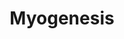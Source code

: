 ---
annotations:
- id: CL:0000187
  parent: native cell
  type: Cell Type Ontology
  value: muscle cell
- id: PW:0000004
  parent: regulatory pathway
  type: Pathway Ontology
  value: regulatory pathway
authors:
- MaintBot
- MartijnVanIersel
- ReactomeTeam
- Anwesha
- Ryanmiller
description: Myogenesis, the formation of muscle tissue, is a complex process involving
  steps of cell proliferation mediated by growth factor signaling, cell differentiation,
  reorganization of cells to form myotubes, and cell fusion. Here, one regulatory
  feature of this process has been annotated, the signaling cascade initiated by CDO
  (cell-adhesion-molecule-related/downregulated by oncogenes) and associated co-receptors.<p>CDO/Cdon
  is a type I transmembrane multifunctional co-receptor consisting of five immunoglobulin
  and three fibronectin type III (FNIII) repeats in the extracellular domain, and
  an intracellular domain with no identifiable motifs. It has been implicated in enhancing
  muscle differentiation in promyogenic cells. CDO exert its promyogenic effects as
  a component of multiprotein complexes that include the closely related factor Boc,
  the Ig superfamily receptor neogenin and its ligand netrin-3, and the adhesion molecules
  N- and M-cadherin. CDO modulates the Cdc42 and p38 mitogen-activated protein kinase
  (MAPK) pathways via a direct association with two scaffold-type proteins, JLP and
  Bnip-2, to regulate activities of myogenic bHLH factors and myogenic differentiation.
  CDO activates myogenic bHLH factors via enhanced heterodimer formation, most likely
  by inducing hyper-phosphorylation of E proteins. <br>Myogenic basic helix-loop-helix
  (bHLH) proteins are master regulatory proteins that activate the transcription of
  many muscle-specific genes during myogenesis. These myogenic bHLH proteins also
  referred to as MyoD family includes four members, MyoD, myogenin, myf5 and MRF4.
  These myogenic factors dimerize with E-proteins such as E12/E47, ITF-2 and HEB to
  form heterodimeric complexes that bind to a conserved DNA sequence known as the
  E box, which is present in the promoters and enhancers of most muscle-specific genes.
  Myocyte enhancer binding factor 2 (MEF2), which is a member of the MADS box family,
  also plays an important role in muscle differentiation. MEF2 activates transcription
  by binding to the consensus sequence, called the MEF2-binding site, which is also
  found in the control regions of numerous muscle-specific genes. MEF2 and myogenic
  bHLH proteins synergistically activate expression of muscle-specific genes via protein-protein
  interactions between DNA-binding domains of these heterologous classes of transcription
  factors. Members of the MyoD and MEF2 family of transcription factors associate
  combinatorially to control myoblast specification, differentiation and proliferation.  View
  original pathway at [http://www.reactome.org/PathwayBrowser/#DIAGRAM=525793 Reactome].
last-edited: 2021-01-25
organisms:
- Homo sapiens
redirect_from:
- /index.php/Pathway:WP1865
- /instance/WP1865
revision: null
schema-jsonld:
- '@context': https://schema.org/
  '@id': https://wikipathways.github.io/pathways/WP1865.html
  '@type': Dataset
  creator:
    '@type': Organization
    name: WikiPathways
  description: Myogenesis, the formation of muscle tissue, is a complex process involving
    steps of cell proliferation mediated by growth factor signaling, cell differentiation,
    reorganization of cells to form myotubes, and cell fusion. Here, one regulatory
    feature of this process has been annotated, the signaling cascade initiated by
    CDO (cell-adhesion-molecule-related/downregulated by oncogenes) and associated
    co-receptors.<p>CDO/Cdon is a type I transmembrane multifunctional co-receptor
    consisting of five immunoglobulin and three fibronectin type III (FNIII) repeats
    in the extracellular domain, and an intracellular domain with no identifiable
    motifs. It has been implicated in enhancing muscle differentiation in promyogenic
    cells. CDO exert its promyogenic effects as a component of multiprotein complexes
    that include the closely related factor Boc, the Ig superfamily receptor neogenin
    and its ligand netrin-3, and the adhesion molecules N- and M-cadherin. CDO modulates
    the Cdc42 and p38 mitogen-activated protein kinase (MAPK) pathways via a direct
    association with two scaffold-type proteins, JLP and Bnip-2, to regulate activities
    of myogenic bHLH factors and myogenic differentiation. CDO activates myogenic
    bHLH factors via enhanced heterodimer formation, most likely by inducing hyper-phosphorylation
    of E proteins. <br>Myogenic basic helix-loop-helix (bHLH) proteins are master
    regulatory proteins that activate the transcription of many muscle-specific genes
    during myogenesis. These myogenic bHLH proteins also referred to as MyoD family
    includes four members, MyoD, myogenin, myf5 and MRF4. These myogenic factors dimerize
    with E-proteins such as E12/E47, ITF-2 and HEB to form heterodimeric complexes
    that bind to a conserved DNA sequence known as the E box, which is present in
    the promoters and enhancers of most muscle-specific genes. Myocyte enhancer binding
    factor 2 (MEF2), which is a member of the MADS box family, also plays an important
    role in muscle differentiation. MEF2 activates transcription by binding to the
    consensus sequence, called the MEF2-binding site, which is also found in the control
    regions of numerous muscle-specific genes. MEF2 and myogenic bHLH proteins synergistically
    activate expression of muscle-specific genes via protein-protein interactions
    between DNA-binding domains of these heterologous classes of transcription factors.
    Members of the MyoD and MEF2 family of transcription factors associate combinatorially
    to control myoblast specification, differentiation and proliferation.  View original
    pathway at [http://www.reactome.org/PathwayBrowser/#DIAGRAM=525793 Reactome].
  keywords:
  - ABL1
  - 'ABL1 '
  - ABL1:JLP:CDO complex
  - ADP
  - ATP
  - BNIP2
  - 'BNIP2 '
  - BOC-1
  - 'BOC-1 '
  - 'CDC42 '
  - CDC42:GTP
  - 'CDH15 '
  - 'CDH2 '
  - 'CDH4 '
  - CDO:BOC
  - CDO:BOC:Neogenin:Netrin-3
  - CDO:BOC:Trans-cadherin homodimer:catenin
  - CDON
  - 'CDON '
  - 'CTNNA1 '
  - 'CTNNA2 '
  - 'CTNNB1 '
  - Cadherin-catenin:CDO:BOC:Bnip2
  - Cadherin-catenin:CDO:BOC:Bnip2:CDC42-GTP
  - Cadherin-catenin:JLP:CDO:BOC:Bnip2-Cdc42
  - 'GTP '
  - MAPK
  - 'MAPK11 '
  - 'MAPK12 '
  - 'MAPK14 '
  - MEF2
  - MEF2 proteins
  - 'MEF2A '
  - 'MEF2B '
  - 'MEF2C '
  - 'MEF2D '
  - MRFs
  - 'MYF5 '
  - 'MYF6 '
  - 'MYOD1 '
  - 'MYOG '
  - MyoD:phospho-E:phospho MEF2
  - Myod:phospho-E
  - 'NEO1 '
  - 'NTN3 '
  - Netrin-3:Neogenin
  - SPAG9
  - 'SPAG9 '
  - 'TCF12 '
  - TCF3
  - 'TCF4 '
  - Trans-cadherin
  - alpha/beta/gamma
  - alpha/beta/gamma:ABL1:JLP:CDO complex
  - heterodimers
  - homodimers
  - p-S139-TCF3
  - 'p-S139-TCF3 '
  - p-S207,T211-MAP2K6
  - 'p-T180,Y182-MAPK11 '
  - 'p-T180,Y182-MAPK14 '
  - 'p-T183,Y185-MAPK12 '
  - 'p-T293,T300,T387-MEF2C '
  - 'p-T312,T319-MEF2A '
  - p38
  - p38 MAPK
  - phospho p38:phospho
  - phospho-E proteins
  - phospho-MEF2
  - phospho-p38
  - pp38
  - proteins
  license: CC0
  name: Myogenesis
seo: CreativeWork
title: Myogenesis
wpid: WP1865
---
